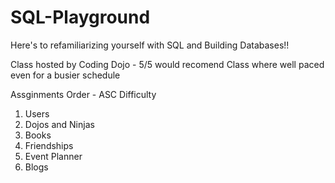 # SQL-Playground

Here's to refamiliarizing yourself with SQL and Building Databases!!

Class hosted by Coding Dojo - 5/5 would recomend 
Class where well paced even for a busier schedule

Assginments Order - ASC Difficulty
1. Users
2. Dojos and Ninjas
3. Books
4. Friendships
5. Event Planner
6. Blogs
   
